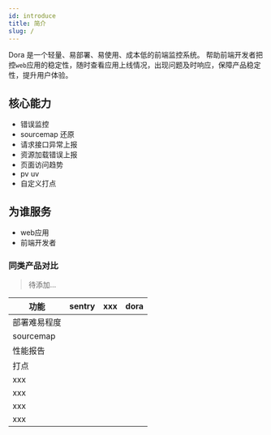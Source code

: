 ```yaml
---
id: introduce
title: 简介 
slug: /
---
```


Dora 是一个轻量、易部署、易使用、成本低的前端监控系统。 帮助前端开发者把控`web`应用的稳定性，随时查看应用上线情况，出现问题及时响应，保障产品稳定性，提升用户体验。

## 核心能力
- 错误监控
- sourcemap 还原
- 请求接口异常上报
- 资源加载错误上报
- 页面访问趋势
- pv uv
- 自定义打点


## 为谁服务
- web应用
- 前端开发者

### 同类产品对比
> 待添加...

|  功能   | sentry  | xxx  | dora  |
|  ----  | ----     | ----    |----    |
|  部署难易程度 |    |   |   |
|  sourcemap  |    |    |   |
|  性能报告  |    |    |   |
|  打点  |    |    |   |
|  xxx  |    |    |   |
|  xxx  |    |    |   |
|  xxx  |    |    |   |
|  xxx  |    |    |   |

